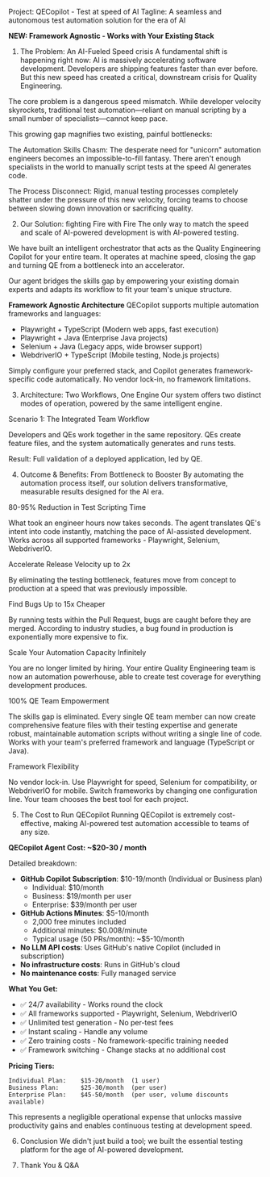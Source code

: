 Project: QECopilot - Test at speed of AI
Tagline: A seamless and autonomous test automation solution for the era of AI

**NEW: Framework Agnostic - Works with Your Existing Stack**

1. The Problem: An AI-Fueled Speed crisis
A fundamental shift is happening right now: AI is massively accelerating software development. Developers are shipping features faster than ever before. But this new speed has created a critical, downstream crisis for Quality Engineering.

The core problem is a dangerous speed mismatch. While developer velocity skyrockets, traditional test automation—reliant on manual scripting by a small number of specialists—cannot keep pace.

This growing gap magnifies two existing, painful bottlenecks:

The Automation Skills Chasm: The desperate need for "unicorn" automation engineers becomes an impossible-to-fill fantasy. There aren't enough specialists in the world to manually script tests at the speed AI generates code.

The Process Disconnect: Rigid, manual testing processes completely shatter under the pressure of this new velocity, forcing teams to choose between slowing down innovation or sacrificing quality.

2. Our Solution: fighting Fire with Fire
The only way to match the speed and scale of AI-powered development is with AI-powered testing.

We have built an intelligent orchestrator that acts as the Quality Engineering Copilot for your entire team. It operates at machine speed, closing the gap and turning QE from a bottleneck into an accelerator.

Our agent bridges the skills gap by empowering your existing domain experts and adapts its workflow to fit your team's unique structure.

**Framework Agnostic Architecture**
QECopilot supports multiple automation frameworks and languages:
-  Playwright + TypeScript (Modern web apps, fast execution)
-  Playwright + Java (Enterprise Java projects)
-  Selenium + Java (Legacy apps, wide browser support)
-  WebdriverIO + TypeScript (Mobile testing, Node.js projects)

Simply configure your preferred stack, and Copilot generates framework-specific code automatically. No vendor lock-in, no framework limitations.

3. Architecture: Two Workflows, One Engine
Our system offers two distinct modes of operation, powered by the same intelligent engine.

Scenario 1: The Integrated Team Workflow

Developers and QEs work together in the same repository. QEs create feature files, and the system automatically generates and runs tests.

Result: Full validation of a deployed application, led by QE.

4. Outcome & Benefits: From Bottleneck to Booster
By automating the automation process itself, our solution delivers transformative, measurable results designed for the AI era.

 80-95% Reduction in Test Scripting Time

What took an engineer hours now takes seconds. The agent translates QE's intent into code instantly, matching the pace of AI-assisted development. Works across all supported frameworks - Playwright, Selenium, WebdriverIO.

 Accelerate Release Velocity up to 2x

By eliminating the testing bottleneck, features move from concept to production at a speed that was previously impossible.

 Find Bugs Up to 15x Cheaper

By running tests within the Pull Request, bugs are caught before they are merged. According to industry studies, a bug found in production is exponentially more expensive to fix.

 Scale Your Automation Capacity Infinitely

You are no longer limited by hiring. Your entire Quality Engineering team is now an automation powerhouse, able to create test coverage for everything development produces.

 100% QE Team Empowerment

The skills gap is eliminated. Every single QE team member can now create comprehensive feature files with their testing expertise and generate robust, maintainable automation scripts without writing a single line of code. Works with your team's preferred framework and language (TypeScript or Java).

 Framework Flexibility

No vendor lock-in. Use Playwright for speed, Selenium for compatibility, or WebdriverIO for mobile. Switch frameworks by changing one configuration line. Your team chooses the best tool for each project.

5. The Cost to Run QECopilot
Running QECopilot is extremely cost-effective, making AI-powered test automation accessible to teams of any size.

**QECopilot Agent Cost: ~$20-30 / month**

Detailed breakdown:
- **GitHub Copilot Subscription**: $10-19/month (Individual or Business plan)
  - Individual: $10/month
  - Business: $19/month per user
  - Enterprise: $39/month per user
- **GitHub Actions Minutes**: $5-10/month
  - 2,000 free minutes included
  - Additional minutes: $0.008/minute
  - Typical usage (50 PRs/month): ~$5-10/month
- **No LLM API costs**: Uses GitHub's native Copilot (included in subscription)
- **No infrastructure costs**: Runs in GitHub's cloud
- **No maintenance costs**: Fully managed service

**What You Get:**
- ✅ 24/7 availability - Works round the clock
- ✅ All frameworks supported - Playwright, Selenium, WebdriverIO
- ✅ Unlimited test generation - No per-test fees
- ✅ Instant scaling - Handle any volume
- ✅ Zero training costs - No framework-specific training needed
- ✅ Framework switching - Change stacks at no additional cost

**Pricing Tiers:**
```
Individual Plan:    $15-20/month  (1 user)
Business Plan:      $25-30/month  (per user)
Enterprise Plan:    $45-50/month  (per user, volume discounts available)
```

This represents a negligible operational expense that unlocks massive productivity gains and enables continuous testing at development speed.

6. Conclusion
We didn't just build a tool; we built the essential testing platform for the age of AI-powered development.

7. Thank You & Q&A